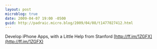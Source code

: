 ```yaml
---
layout: post
microblog: true
date: 2009-04-07 19:00 -0500
guid: http://padraic.micro.blog/2009/04/08/t1477027412.html
---
```

Develop iPhone Apps, with a Little Help from Stanford [http://ff.im/1ZGFX](http://ff.im/1ZGFX)
